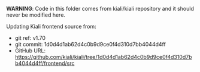 **WARNING**: Code in this folder comes from kiali/kiali repository and it should never be modified here.

Updating Kiali frontend source from:

- git ref: v1.70
- git commit: 1d0d4d1ab62d4c0b9d9ce0f4d310d7bb4044d4ff
- GitHub URL: https://github.com/kiali/kiali/tree/1d0d4d1ab62d4c0b9d9ce0f4d310d7bb4044d4ff/frontend/src
